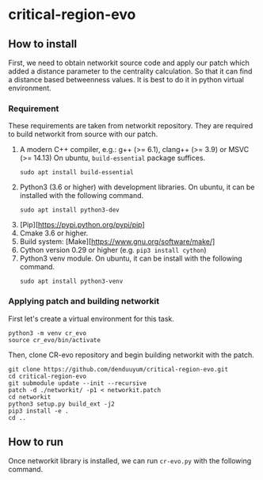 # critical-region-evo

## How to install

First, we need to obtain networkit source code and apply our patch which added a distance parameter to the centrality calculation. So that it can find a distance based betweenness values.
It is best to do it in python virtual environment.

### Requirement

These requirements are taken from networkit repository. They are required to build networkit from source with our patch.

  1. A modern C++ compiler, e.g.: g++ (>= 6.1), clang++ (>= 3.9) or MSVC (>= 14.13)
     On ubuntu, `build-essential` package suffices.
	 ```shell
	 sudo apt install build-essential
	 ```
  2. Python3 (3.6 or higher) with development libraries. 
     On ubuntu, it can be installed with the following command.
      ```shell
	  sudo apt install python3-dev
	  ```
  3. [Pip][https://pypi.python.org/pypi/pip]
  4. Cmake 3.6 or higher.
  5. Build system: [Make][https://www.gnu.org/software/make/]
  6. Cython version 0.29 or higher (e.g. `pip3 install cython`)
  7. Python3 venv module.
     On ubuntu, it can be install with the following command.
	 ```shell
	 sudo apt install python3-venv
	 ```
  
### Applying patch and building networkit

First let's create a virtual environment for this task.
```shell
python3 -m venv cr_evo
source cr_evo/bin/activate
```
Then, clone CR-evo repository and begin building networkit with the patch.

```shell
git clone https://github.com/denduuyum/critical-region-evo.git
cd critical-region-evo
git submodule update --init --recursive
patch -d ./networkit/ -p1 < networkit.patch
cd networkit
python3 setup.py build_ext -j2
pip3 install -e .
cd ..
```

## How to run

Once networkit library is installed, we can run `cr-evo.py` with the following command.

```shell

```
